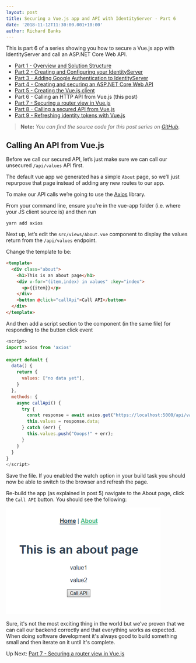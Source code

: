 ```yaml
---
layout: post
title: Securing a Vue.js app and API with IdentityServer - Part 6
date: '2018-11-12T11:30:00.001+10:00'
author: Richard Banks
---
```

This is part 6 of a series showing you how to secure a Vue.js app with IdentityServer and call an ASP.NET Core Web API.

  * [Part 1 - Overview and Solution Structure](/2018/11/securing-vue-with-identityserver-part1.html) 
  * [Part 2 - Creating and Configuring your IdentityServer](/2018/11/securing-vue-with-identityserver-part2.html)
  * [Part 3 - Adding Google Authentication to IdentityServer](/2018/11/securing-vue-with-identityserver-part3.html)
  * [Part 4 - Creating and securing an ASP.NET Core Web API](/2018/11/securing-vue-with-identityserver-part4.html) 
  * [Part 5 - Creating the Vue.js client](/2018/11/securing-vue-with-identityserver-part5.html)
  * Part 6 - Calling an HTTP API from Vue.js (this post)
  * [Part 7 - Securing a router view in Vue.js](/2018/11/securing-vue-with-identityserver-part7.html)
  * [Part 8 - Calling a secured API from Vue.js](/2018/11/securing-vue-with-identityserver-part8.html)
  * [Part 9 - Refreshing identity tokens with Vue.js](/2018/11/securing-vue-with-identityserver-part9.html)

> __Note:__ _You can find the source code for this post series on [GitHub](https://github.com/rbanks54/vue-and-identityserver)._

## Calling An API from Vue.js

Before we call our secured API, let’s just make sure we can call our unsecured `/api/values` API first.

The default vue app we generated has a simple `About` page, so we’ll just repurpose that page instead of adding any new routes to our app.

To make our API calls we’re going to use the [Axios](https://github.com/axios/axios) library.

From your command line, ensure you’re in the vue-app folder (i.e. where your JS client source is) and then run 
```
yarn add axios
```

Next up, let’s edit the `src/views/About.vue` component to display the values return from the `/api/values` endpoint.

Change the template to be:
```html
<template>
  <div class="about">
    <h1>This is an about page</h1>
    <div v-for="(item,index) in values" :key="index">
      <p>{{item}}</p>
    </div>
    <button @click="callApi">Call API</button>
  </div>
</template>
```

And then add a script section to the component (in the same file) for responding to the button click event

```js
<script>
import axios from 'axios'

export default {
  data() {
    return {
      values: ["no data yet"],
    }
  },
  methods: {
    async callApi() {
      try {
        const response = await axios.get("https://localhost:5000/api/values");
        this.values = response.data;
      } catch (err) {
        this.values.push("Ooops!" + err);
      }
    }
  }
}
</script>
```

Save the file. If you enabled the watch option in your build task you should now be able to switch to the browser and refresh the page.

Re-build the app (as explained in post 5) navigate to the About page, click the `Call API` button. You should see the following:

![results from unsecured API call](/assets/images/2018-11/unsecured_results_view.png)

Sure, it's not the most exciting thing in the world but we’ve proven that we can call our backend correctly and that everything works as expected. When doing software development it's always good to build something small and then iterate on it until it's complete.

Up Next: [Part 7 - Securing a router view in Vue.js](/2018/11/securing-vue-with-identityserver-part7.html)